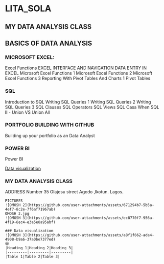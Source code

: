 # LITA_SOLA

## MY DATA ANALYSIS CLASS 

## BASICS OF DATA ANALYSIS

### MICROSOFT EXCEL:
Excel Functions 
EXCEL INTERFACE AND NAVIGATION
DATA ENTRY IN EXCEL
Microsoft Excel Functions 1
Microsoft Excel Functions 2
Microsoft Excel Functions 3
Reporting With Pivot Tables And Charts 1
Pivot Tables

### SQL
Introduction to SQL
Writing SQL Queries 1
Writing SQL Queries 2
Writing SQL Queries 3
SQL Clauses
SQL Operators
SQL Views
SQL Casa When
SQL II - Union VS Union All

### PORTFOLIO BUILDING WITH GITHUB
Building up your portfolio as an Data Analyst

### POWER BI
Power BI





[Data visualization](#data-visualization)

### MY DATA ANALYSIS CLASS
ADDRESS  Number 35 Olajesu street Agodo ,Ikotun. Lagos.
```
PICTURES
![OMOSH 2](https://github.com/user-attachments/assets/671294b7-5b5a-4ef7-8c2e-7f6af71967ab)
OMOSH 2.jpg
![OMOSH 3](https://github.com/user-attachments/assets/ec8770f7-956a-4f19-8ec4-e3a5e8a95abf)

### Data visualization
![OMOSH 3](https://github.com/user-attachments/assets/a8f1f662-ada4-4908-b9a6-37a0be7377ed)
😆
|Heading 1|Heading 2|Heading 3|
|---------|---------|---------|
|Table 1|Table 2|Table 3|


